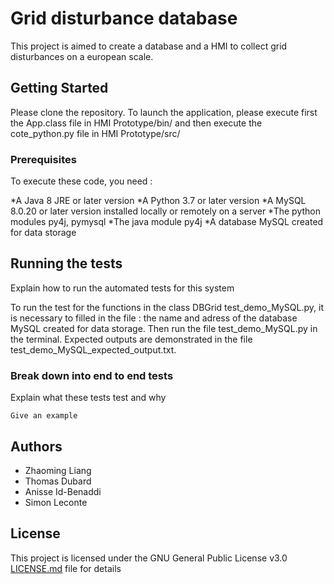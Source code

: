 # Grid disturbance database

This project is aimed to create a database and a HMI to collect grid disturbances on a european scale.

## Getting Started

Please clone the repository. To launch the application, please execute first the App.class file in HMI Prototype/bin/ and then execute the cote_python.py file in HMI Prototype/src/

### Prerequisites
To execute these code, you need :

*A Java 8 JRE or later version
*A Python 3.7 or later version
*A MySQL 8.0.20 or later version installed locally or remotely on a server
*The python modules py4j, pymysql
*The java module py4j
*A database MySQL created for data storage

## Running the tests

Explain how to run the automated tests for this system

To run the test for the functions in the class DBGrid test_demo_MySQL.py, it is necessary to filled in the file : the name and adress of the database MySQL created for data storage. Then run the file test_demo_MySQL.py in the terminal. Expected outputs are demonstrated in the file test_demo_MySQL_expected_output.txt.

### Break down into end to end tests

Explain what these tests test and why

```
Give an example
```

## Authors

* Zhaoming Liang
* Thomas Dubard
* Anisse Id-Benaddi
* Simon Leconte


## License

This project is licensed under the GNU General Public License v3.0 [LICENSE.md](LICENSE.md) file for details

